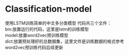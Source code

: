 # Classification-model
使用LSTM训练简单的中文多分类模型
代码共三个文件：<br>
bin:放置运行的代码，这里是lstm的训练模型 <br>
model:放置word2vec预训练模型 <br>
dict:放置预处理好的总数据集，这里文件是训练数据的格式参考 <br>
word2vec预训练代码后续更新 <br>
